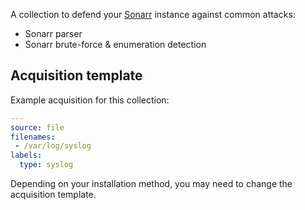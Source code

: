 A collection to defend your [Sonarr](https://github.com/Sonarr/Sonarr) instance against common attacks:
 - Sonarr parser
 - Sonarr brute-force & enumeration detection

## Acquisition template

Example acquisition for this collection:
```yaml
---
source: file
filenames:
 - /var/log/syslog
labels:
  type: syslog
```
Depending on your installation method, you may need to change the acquisition template.
